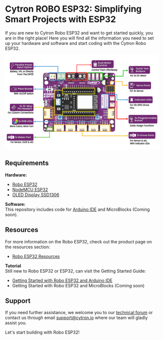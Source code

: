 # Cytron ROBO ESP32: Simplifying Smart Projects with ESP32
If you are new to Cytron Robo ESP32 and want to get started quickly, you are in the right place! Here you will find all the information you need to set up your hardware and software and start coding with the Cytron Robo ESP32.

![Robo ESP32 Features Label](https://github.com/CytronTechnologies/Cytron-ROBO-ESP32/blob/main/images/robo-esp32-features-label.png)

## Requirements  
**Hardware:**  
* [Robo ESP32](https://my.cytron.io/p-robo-esp32)   
* [NodeMCU ESP32](https://my.cytron.io/p-nodemcu-esp32) 
* [OLED Display SSD1306](https://my.cytron.io/p-oled-i2c-0.96inch-128x64-blue-display)  

**Software:**  
This repository includes code for [Arduino IDE](https://www.arduino.cc/en/software) and MicroBlocks (Coming soon). 

## Resources
For more information on the Robo ESP32, check out the product page on the resources section:  
* [Robo ESP32 Resources](https://my.cytron.io/p-robo-esp32/#tab-resource)

**Tutorial**  
Still new to Robo ESP32 or ESP32, can visit the Getting Started Guide:
* [Getting Started with Robo ESP32 and Arduino IDE](https://my.cytron.io/tutorial/getting-started-guide-with-robo-esp32)
* Getting Started with Robo ESP32 and MicroBlocks (Coming soon)

## Support  
If you need further assistance, we welcome you to our [technical forum](http://forum.cytron.io) or contact us through email support@cytron.io where our team will gladly assist you. 

Let's start building with Robo ESP32!
